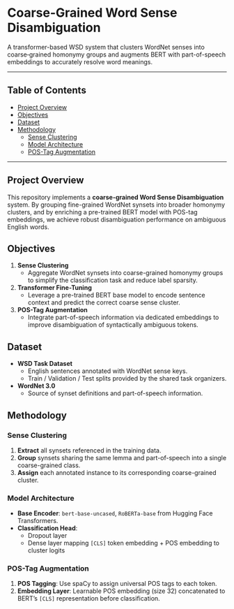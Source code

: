 # Coarse-Grained Word Sense Disambiguation

A transformer-based WSD system that clusters WordNet senses into coarse‐grained homonymy groups and augments BERT with part-of-speech embeddings to accurately resolve word meanings.

---

## Table of Contents

- [Project Overview](#project-overview)  
- [Objectives](#objectives)  
- [Dataset](#dataset)  
- [Methodology](#methodology)  
  - [Sense Clustering](#sense-clustering)  
  - [Model Architecture](#model-architecture)  
  - [POS-Tag Augmentation](#pos-tag-augmentation)  
---

## Project Overview

This repository implements a **coarse-grained Word Sense Disambiguation** system. By grouping fine-grained WordNet synsets into broader homonymy clusters, and by enriching a pre-trained BERT model with POS-tag embeddings, we achieve robust disambiguation performance on ambiguous English words.

## Objectives

1. **Sense Clustering**  
   - Aggregate WordNet synsets into coarse-grained homonymy groups to simplify the classification task and reduce label sparsity.  
2. **Transformer Fine-Tuning**  
   - Leverage a pre-trained BERT base model to encode sentence context and predict the correct coarse sense cluster.  
3. **POS-Tag Augmentation**  
   - Integrate part-of-speech information via dedicated embeddings to improve disambiguation of syntactically ambiguous tokens.  

## Dataset

- **WSD Task Dataset**  
  - English sentences annotated with WordNet sense keys.  
  - Train / Validation / Test splits provided by the shared task organizers.  
- **WordNet 3.0**  
  - Source of synset definitions and part-of-speech information.  

## Methodology

### Sense Clustering

1. **Extract** all synsets referenced in the training data.  
2. **Group** synsets sharing the same lemma and part-of-speech into a single coarse-grained class.  
3. **Assign** each annotated instance to its corresponding coarse-grained cluster.

### Model Architecture

- **Base Encoder**: `bert-base-uncased`, `RoBERTa-base` from Hugging Face Transformers.  
- **Classification Head**:  
  - Dropout layer
  - Dense layer mapping `[CLS]` token embedding + POS embedding to cluster logits  

### POS-Tag Augmentation

1. **POS Tagging**: Use spaCy to assign universal POS tags to each token.  
2. **Embedding Layer**: Learnable POS embedding (size 32) concatenated to BERT’s `[CLS]` representation before classification.
